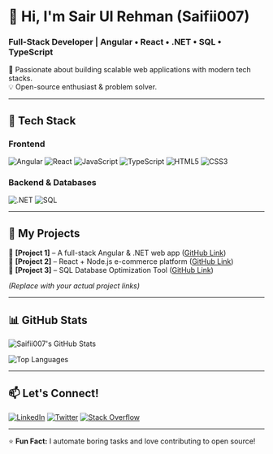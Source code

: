 # 👋 Hi, I'm Sair Ul Rehman (Saifii007)

### **Full-Stack Developer** | **Angular** • **React** • **.NET** • **SQL** • **TypeScript**

🚀 Passionate about building scalable web applications with modern tech stacks.  
💡 Open-source enthusiast & problem solver.  

---

## 🔧 **Tech Stack**

### **Frontend**
![Angular](https://img.shields.io/badge/Angular-DD0031?style=for-the-badge&logo=angular&logoColor=white)
![React](https://img.shields.io/badge/React-20232A?style=for-the-badge&logo=react&logoColor=61DAFB)
![JavaScript](https://img.shields.io/badge/JavaScript-F7DF1E?style=for-the-badge&logo=javascript&logoColor=black)
![TypeScript](https://img.shields.io/badge/TypeScript-007ACC?style=for-the-badge&logo=typescript&logoColor=white)
![HTML5](https://img.shields.io/badge/HTML5-E34F26?style=for-the-badge&logo=html5&logoColor=white)
![CSS3](https://img.shields.io/badge/CSS3-1572B6?style=for-the-badge&logo=css3&logoColor=white)

### **Backend & Databases**
![.NET](https://img.shields.io/badge/.NET-512BD4?style=for-the-badge&logo=dotnet&logoColor=white)
![SQL](https://img.shields.io/badge/Microsoft_SQL_Server-CC2927?style=for-the-badge&logo=microsoft-sql-server&logoColor=white)


---

## 🚀 **My Projects**

🔹 **[Project 1]** – A full-stack Angular & .NET web app ([GitHub Link](#))  
🔹 **[Project 2]** – React + Node.js e-commerce platform ([GitHub Link](#))  
🔹 **[Project 3]** – SQL Database Optimization Tool ([GitHub Link](#))  

*(Replace with your actual project links)*

---

## 📊 **GitHub Stats**

![Saifii007's GitHub Stats](https://github-readme-stats.vercel.app/api?username=saifii007&show_icons=true&theme=radical)

![Top Languages](https://github-readme-stats.vercel.app/api/top-langs/?username=saifii007&layout=compact&theme=radical)

---

## 📫 **Let's Connect!**

[![LinkedIn](https://img.shields.io/badge/LinkedIn-0077B5?style=for-the-badge&logo=linkedin&logoColor=white)](https://linkedin.com/in/yourprofile)
[![Twitter](https://img.shields.io/badge/Twitter-1DA1F2?style=for-the-badge&logo=twitter&logoColor=white)](https://twitter.com/yourhandle)
[![Stack Overflow](https://img.shields.io/badge/Stack_Overflow-FE7A16?style=for-the-badge&logo=stack-overflow&logoColor=white)](https://stackoverflow.com/users/yourid)

---

⭐ **Fun Fact:** I automate boring tasks and love contributing to open source!  
